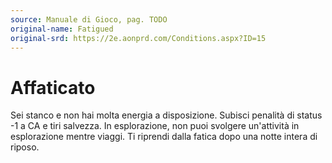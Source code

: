 ```yaml
---
source: Manuale di Gioco, pag. TODO
original-name: Fatigued
original-srd: https://2e.aonprd.com/Conditions.aspx?ID=15
---
```


# Affaticato

Sei stanco e non hai molta energia a disposizione. Subisci penalità di status -1
a CA e tiri salvezza. In esplorazione, non puoi svolgere un'attività in
esplorazione mentre viaggi. Ti riprendi dalla fatica dopo una notte intera di
riposo.

